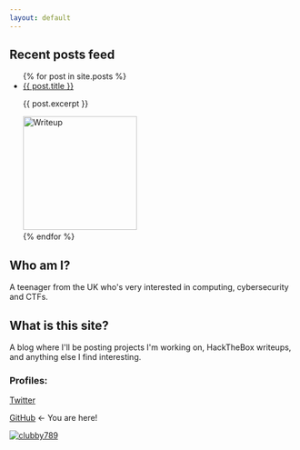 ```yaml
---
layout: default
---
```



## Recent posts feed
<ul>
  {% for post in site.posts %}
    <li>
      <a href="{{ post.url }}">{{ post.title }}</a>
	<span><p>{{ post.excerpt }}</p> <img src="/assets/{{post.image}}" alt="Writeup" style="width:200px;"> </span>
    </li>
  {% endfor %}
</ul>

## Who am I?
A teenager from the UK who's very interested in computing, cybersecurity and CTFs.

## What is this site?
A blog where I'll be posting projects I'm working on, HackTheBox writeups, and anything else I find interesting.

### Profiles:
[Twitter](https://twitter.com/clubby789)

[GitHub](https://github.com/clubby789) <- You are here!

[![clubby789](https://www.hackthebox.eu/badge/image/83743)](https://www.hackthebox.eu/home/users/profile/83743)

